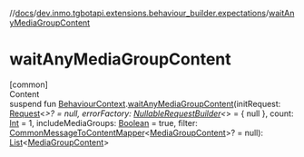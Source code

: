 //[docs](../../index.md)/[dev.inmo.tgbotapi.extensions.behaviour_builder.expectations](index.md)/[waitAnyMediaGroupContent](wait-any-media-group-content.md)



# waitAnyMediaGroupContent  
[common]  
Content  
suspend fun [BehaviourContext](../dev.inmo.tgbotapi.extensions.behaviour_builder/-behaviour-context/index.md).[waitAnyMediaGroupContent](wait-any-media-group-content.md)(initRequest: [Request](../dev.inmo.tgbotapi.requests.abstracts/-request/index.md)<*>? = null, errorFactory: [NullableRequestBuilder](index.md#%5Bdev.inmo.tgbotapi.extensions.behaviour_builder.expectations%2FNullableRequestBuilder%2F%2F%2FPointingToDeclaration%2F%5D%2FClasslikes%2F625018081)<*> = { null }, count: [Int](https://kotlinlang.org/api/latest/jvm/stdlib/kotlin/-int/index.html) = 1, includeMediaGroups: [Boolean](https://kotlinlang.org/api/latest/jvm/stdlib/kotlin/-boolean/index.html) = true, filter: [CommonMessageToContentMapper](index.md#%5Bdev.inmo.tgbotapi.extensions.behaviour_builder.expectations%2FCommonMessageToContentMapper%2F%2F%2FPointingToDeclaration%2F%5D%2FClasslikes%2F625018081)<[MediaGroupContent](../dev.inmo.tgbotapi.types.message.content.abstracts/-media-group-content/index.md)>? = null): [List](https://kotlinlang.org/api/latest/jvm/stdlib/kotlin.collections/-list/index.html)<[MediaGroupContent](../dev.inmo.tgbotapi.types.message.content.abstracts/-media-group-content/index.md)>  




